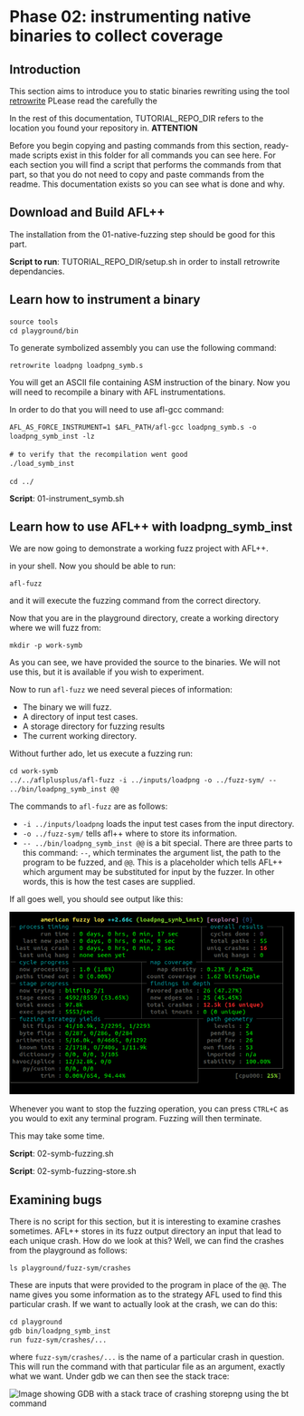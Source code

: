 # Phase 02: instrumenting native binaries to collect coverage

## Introduction

This section aims to introduce you to static binaries rewriting using the tool [retrowrite](https://github.com/HexHive/retrowrite)
PLease read the carefully the 

In the rest of this documentation, TUTORIAL_REPO_DIR refers to the location 
you found your repository in. 
__**ATTENTION**__

Before you begin copying and pasting commands from this section, ready-made 
scripts exist in this folder for all commands you can see here. For each section you 
will find a script that performs the commands from that part, so that you 
do not need to copy and paste commands from the readme. This documentation 
exists so you can see what is done and why.

## Download and Build AFL++

The installation from the 01-native-fuzzing step should be good for this part.

**Script to run**: TUTORIAL_REPO_DIR/setup.sh
in order to install retrowrite dependancies.

## Learn how to instrument a binary

```shell
source tools
cd playground/bin
```
To generate symbolized assembly you can use the following command:
```shell
retrowrite loadpng loadpng_symb.s
```
You will get an ASCII file containing ASM instruction of the binary.
Now you will need to recompile a binary with AFL instrumentations.

In order to do that you will need to use afl-gcc command:
```shell 
AFL_AS_FORCE_INSTRUMENT=1 $AFL_PATH/afl-gcc loadpng_symb.s -o loadpng_symb_inst -lz

# to verify that the recompilation went good
./load_symb_inst

cd ../
```
**Script**: 01-instrument_symb.sh

## Learn how to use AFL++ with loadpng_symb_inst

We are now going to demonstrate a working fuzz project with AFL++. 


in your shell. Now you should be able to run:

```
afl-fuzz
```

and it will execute the fuzzing command from the correct directory.


Now that you are in the playground directory, create a working directory where 
we will fuzz from:

```
mkdir -p work-symb
```

As you can see, we have provided the source to the binaries. We will not use 
this, but it is available if you wish to experiment.

Now to run `afl-fuzz` we need several pieces of information:

 - The binary we will fuzz.
 - A directory of input test cases.
 - A storage directory for fuzzing results
 - The current working directory.


Without further ado, let us execute a fuzzing run:

```
cd work-symb
../../aflplusplus/afl-fuzz -i ../inputs/loadpng -o ../fuzz-sym/ -- ../bin/loadpng_symb_inst @@
```

The commands to `afl-fuzz` are as follows:

 - `-i ../inputs/loadpng` loads the input test cases from the input directory.
 - `-o ../fuzz-sym/` tells afl++ where to store its information.
 - `-- ../bin/loadpng_symb_inst @@` is a bit special. There are three parts to this 
   command: `--`, which terminates the argument list, the path to the 
   program to be fuzzed, and `@@`. This is a placeholder which tells AFL++ 
   which argument may be substituted for input by the fuzzer. In other words, 
   this is how the test cases are supplied.

If all goes well, you should see output like this:

![Image showing terminal with AFL running, presenting crash statistics](aflinaction.png)

Whenever you want to stop the fuzzing operation, you can press `CTRL+C` 
as you would to exit any terminal program. Fuzzing will then terminate.

This may take some time.

**Script**: 02-symb-fuzzing.sh

**Script**: 02-symb-fuzzing-store.sh

## Examining bugs

There is no script for this section, but it is interesting to examine crashes 
sometimes. AFL++ stores in its fuzz output directory an input that lead to 
each unique crash. How do we look at this? Well, we can find the crashes 
from the playground as follows:

```shell
ls playground/fuzz-sym/crashes
```

These are inputs that were provided to the program in place of the `@@`. 
The name gives you some information as to the strategy AFL used to find this 
particular crash. If we want to actually look at the crash, we can do this:

```shell
cd playground
gdb bin/loadpng_symb_inst
run fuzz-sym/crashes/...
```

where `fuzz-sym/crashes/...` is the name of a particular crash in question. 
This will run the command with that particular file as an argument, exactly 
what we want. Under gdb we can then see the stack trace:

![Image showing GDB with a stack trace of crashing storepng using the 
bt command](gdb.png)


 
